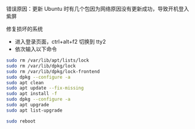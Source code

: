 错误原因：更新 Ubuntu 时有几个包因为网络原因没有更新成功，导致开机登入紫屏

修复损坏的系统

- 进入登录页面，ctrl+alt+f2 切换到 tty2
- 依次输入以下命令

```bash
sudo rm /var/lib/apt/lists/lock
sudo rm /var/lib/dpkg/lock
sudo rm /var/lib/dpkg/lock-frontend
sudo dpkg --configure -a
sudo apt clean
sudo apt update --fix-missing
sudo apt install -f
sudo dpkg --configure -a
sudo apt upgrade
sudo apt list-upgrade

sudo reboot
```

